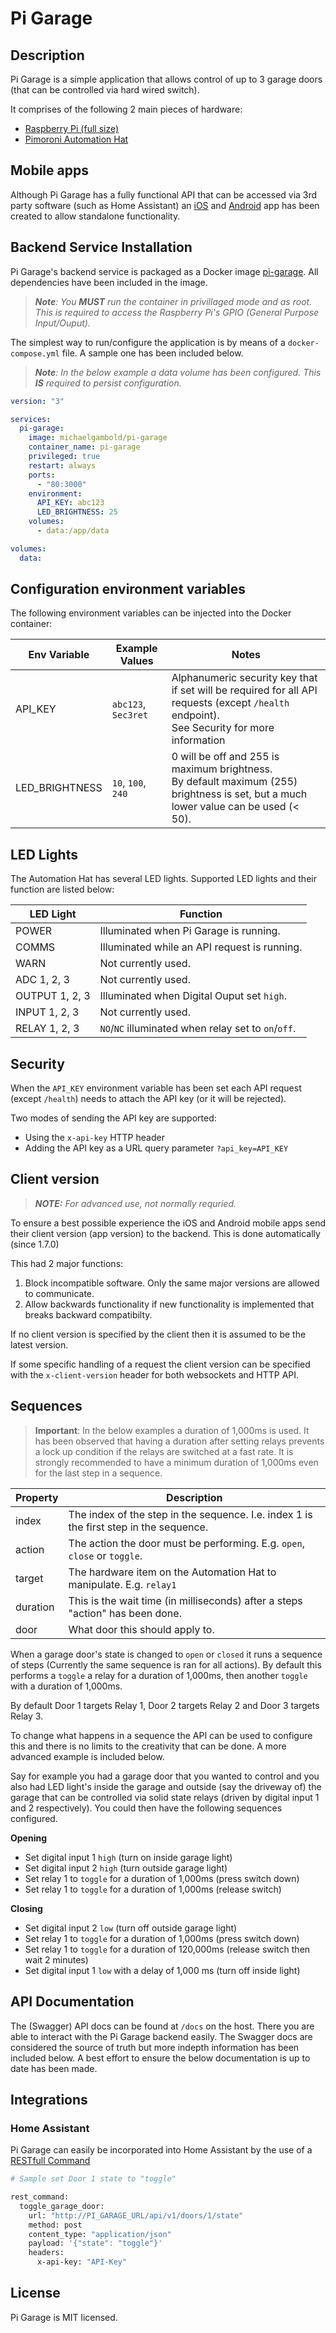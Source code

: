 # Pi Garage

## Description

Pi Garage is a simple application that allows control of up to 3 garage doors (that can be controlled via hard wired switch).

It comprises of the following 2 main pieces of hardware:

- [Raspberry Pi (full size)](https://www.raspberrypi.com/products/raspberry-pi-4-model-b/)
- [Pimoroni Automation Hat](https://shop.pimoroni.com/products/automation-hat?variant=30712316554)

## Mobile apps

Although Pi Garage has a fully functional API that can be accessed via 3rd party software (such as Home Assistant) an [iOS](https://apps.apple.com/gh/app/pi-garage/id1634928554) and [Android](https://play.google.com/store/apps/details?id=com.michaelgambold.pigarage) app has been created to allow standalone functionality.

## Backend Service Installation

Pi Garage's backend service is packaged as a Docker image [pi-garage](https://hub.docker.com/r/michaelgambold/pi-garage). All dependencies have been included in the image.

> _**Note**: You **MUST** run the container in privillaged mode and as root. This is required to access the Raspberry Pi's GPIO (General Purpose Input/Ouput)._

The simplest way to run/configure the application is by means of a `docker-compose.yml` file. A sample one has been included below.

> _**Note**: In the below example a data volume has been configured. This **IS** required to persist configuration._

```yml
version: "3"

services:
  pi-garage:
    image: michaelgambold/pi-garage
    container_name: pi-garage
    privileged: true
    restart: always
    ports:
      - "80:3000"
    environment:
      API_KEY: abc123
      LED_BRIGHTNESS: 25
    volumes:
      - data:/app/data

volumes:
  data:
```

## Configuration environment variables

The following environment variables can be injected into the Docker container:

| Env Variable   | Example Values      | Notes                                                                                                                                           |
| -------------- | ------------------- | ----------------------------------------------------------------------------------------------------------------------------------------------- |
| API_KEY        | `abc123`, `Sec3ret` | Alphanumeric security key that if set will be required for all API requests (except `/health` endpoint).<br />See Security for more information |
| LED_BRIGHTNESS | `10`, `100`, `240`  | 0 will be off and 255 is maximum brightness.<br />By default maximum (255) brightness is set, but a much lower value can be used (< 50).        |

## LED Lights

The Automation Hat has several LED lights. Supported LED lights and their function are listed below:

| LED Light      | Function                                            |
| -------------- | --------------------------------------------------- |
| POWER          | Illuminated when Pi Garage is running.              |
| COMMS          | Illuminated while an API request is running.        |
| WARN           | Not currently used.                                 |
| ADC 1, 2, 3    | Not currently used.                                 |
| OUTPUT 1, 2, 3 | Illuminated when Digital Ouput set `high`.          |
| INPUT 1, 2, 3  | Not currently used.                                 |
| RELAY 1, 2, 3  | `NO`/`NC` illuminated when relay set to `on`/`off`. |

## Security

When the `API_KEY` environment variable has been set each API request (except `/health`) needs to attach the API key (or it
will be rejected).

Two modes of sending the API key are supported:

- Using the `x-api-key` HTTP header
- Adding the API key as a URL query parameter `?api_key=API_KEY`

## Client version

> _**NOTE:** For advanced use, not normally requried._

To ensure a best possible experience the iOS and Android mobile apps send their client version (app version) to the backend. This is done automatically (since 1.7.0)

This had 2 major functions:

1. Block incompatible software. Only the same major versions are allowed to communicate.
1. Allow backwards functionality if new functionality is implemented
   that breaks backward compatibilty.

If no client version is specified by the client then it is assumed to be the latest version.

If some specific handling of a request the client version can be specified with the `x-client-version` header for both websockets and HTTP API.

## Sequences

> **Important**: In the below examples a duration of 1,000ms is used. It has been observed that having a duration after setting
> relays prevents a lock up condition if the relays are switched at a fast rate. It is strongly recommended to have a minimum
> duration of 1,000ms even for the last step in a sequence.

| Property | Description                                                                            |
| -------- | -------------------------------------------------------------------------------------- |
| index    | The index of the step in the sequence. I.e. index 1 is the first step in the sequence. |
| action   | The action the door must be performing. E.g. `open`, `close` or `toggle`.              |
| target   | The hardware item on the Automation Hat to manipulate. E.g. `relay1`                   |
| duration | This is the wait time (in milliseconds) after a steps "action" has been done.          |
| door     | What door this should apply to.                                                        |

When a garage door's state is changed to `open` or `closed` it runs a sequence of steps (Currently the same sequence is
ran for all actions). By default this performs a `toggle` a relay for a duration of 1,000ms, then another `toggle` with
a duration of 1,000ms.

By default Door 1 targets Relay 1, Door 2 targets Relay 2 and Door 3 targets Relay 3.

To change what happens in a sequence the API can be used to configure this and there is no limits to the creativity that can be done. A more advanced example is included below.

Say for example you had a garage door that you wanted to control and you also had LED light's inside the garage and outside (say the driveway of) the garage that
can be controlled via solid state relays (driven by digital input 1 and 2 respectively). You could then have the following sequences configured.

**Opening**

- Set digital input 1 `high` (turn on inside garage light)
- Set digital input 2 `high` (turn outside garage light)
- Set relay 1 to `toggle` for a duration of 1,000ms (press switch down)
- Set relay 1 to `toggle` for a duration of 1,000ms (release switch)

**Closing**

- Set digital input 2 `low` (turn off outside garage light)
- Set relay 1 to `toggle` for a duration of 1,000ms (press switch down)
- Set relay 1 to `toggle` for a duration of 120,000ms (release switch then wait 2 minutes)
- Set digital input 1 `low` with a delay of 1,000 ms (turn off inside light)

## API Documentation

The (Swagger) API docs can be found at `/docs` on the host. There you are able to interact with the Pi Garage backend
easily. The Swagger docs are considered the source of truth but more indepth information has been included below.
A best effort to ensure the below documentation is up to date has been made.

## Integrations

### Home Assistant

Pi Garage can easily be incorporated into Home Assistant by the use of a [RESTfull Command](https://www.home-assistant.io/integrations/rest_command/)

```bash
# Sample set Door 1 state to "toggle"

rest_command:
  toggle_garage_door:
    url: "http://PI_GARAGE_URL/api/v1/doors/1/state"
    method: post
    content_type: "application/json"
    payload: '{"state": "toggle"}'
    headers:
      x-api-key: "API-Key"
```

## License

Pi Garage is MIT licensed.
